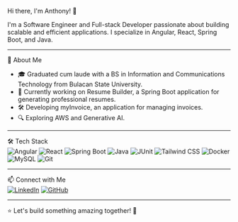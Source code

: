 Hi there, I'm Anthony! 👋  

I'm a Software Engineer and Full-stack Developer passionate about building scalable and efficient applications. I specialize in Angular, React, Spring Boot, and Java.  

---  

🚀 About Me  
- 🎓 Graduated cum laude with a BS in Information and Communications Technology from Bulacan State University.  
- 💼 Currently working on Resume Builder, a Spring Boot application for generating professional resumes.  
- 🛠️ Developing myInvoice, an application for managing invoices.  
- 🔍 Exploring AWS and Generative AI.  

---  

🛠️ Tech Stack  
![Angular](https://img.shields.io/badge/-Angular-DD0031?style=flat&logo=angular&logoColor=white)  ![React](https://img.shields.io/badge/-React-61DAFB?style=flat&logo=react&logoColor=white)  ![Spring Boot](https://img.shields.io/badge/-Spring_Boot-6DB33F?style=flat&logo=spring-boot&logoColor=white)  ![Java](https://img.shields.io/badge/Java-007396?style=for-the-badge&logo=java&logoColor=white) ![JUnit](https://img.shields.io/badge/-JUnit-25A162?style=flat&logo=junit5&logoColor=white) ![Tailwind CSS](https://img.shields.io/badge/-Tailwind_CSS-38B2AC?style=flat&logo=tailwind-css&logoColor=white)  ![Docker](https://img.shields.io/badge/-Docker-2496ED?style=flat&logo=docker&logoColor=white) ![MySQL](https://img.shields.io/badge/-MySQL-4479A1?style=flat&logo=mysql&logoColor=white)  ![Git](https://img.shields.io/badge/-Git-F05032?style=flat&logo=git&logoColor=white)  

---  

📫 Connect with Me  
[![LinkedIn](https://img.shields.io/badge/-LinkedIn-0077B5?style=flat&logo=linkedin&logoColor=white)](https://www.linkedin.com/in/anthony-obillo-b1280b25b/)  [![GitHub](https://img.shields.io/badge/-GitHub-181717?style=flat&logo=github&logoColor=white)](https://github.com/userantoni)  


---  

⭐ Let's build something amazing together! 🚀  
